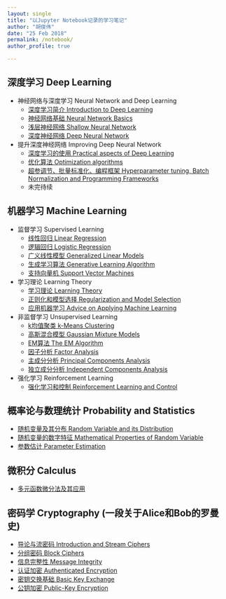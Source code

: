 ```yaml
---
layout: single
title: "以Jupyter Notebook记录的学习笔记"
author: "胡俊伟"
date: "25 Feb 2018"
permalink: /notebook/
author_profile: true

---
```


## 深度学习 Deep Learning ##

- 神经网络与深度学习 Neural Network and Deep Learning
    - [深度学习简介 Introduction to Deep Learning](http://nbviewer.jupyter.org/github/reata/DeepLearning/blob/master/Introduction%20to%20Deep%20Learning.ipynb)
    - [神经网络基础 Neural Network Basics](http://nbviewer.jupyter.org/github/reata/DeepLearning/blob/master/Neural%20Network%20Basics.ipynb)
    - [浅层神经网络 Shallow Neural Network](http://nbviewer.jupyter.org/github/reata/DeepLearning/blob/master/Shallow%20Neural%20Network.ipynb)
    - [深度神经网络 Deep Neural Network](http://nbviewer.jupyter.org/github/reata/DeepLearning/blob/master/Deep%20Neural%20Network.ipynb)
- 提升深度神经网络 Improving Deep Neural Network
    - [深度学习的使用 Practical aspects of Deep Learning](http://nbviewer.jupyter.org/github/reata/DeepLearning/blob/master/Practical%20aspects%20of%20Deep%20Learning.ipynb)
    - [优化算法 Optimization algorithms](http://nbviewer.jupyter.org/github/reata/DeepLearning/blob/master/Optimization%20algorithms.ipynb)
    - [超参调节、批量标准化、编程框架 Hyperparameter tuning, Batch Normalization and Programming Frameworks](http://nbviewer.jupyter.org/github/reata/DeepLearning/blob/master/Hyperparameter%20tuning%2C%20Batch%20Normalization%20and%20Programming%20Frameworks.ipynb)
    - 未完待续

## 机器学习 Machine Learning ##

- 监督学习 Supervised Learning
    - [线性回归 Linear Regression](http://nbviewer.jupyter.org/github/reata/MachineLearning/blob/master/Linear%20Regression.ipynb)
    - [逻辑回归 Logistic Regression](http://nbviewer.jupyter.org/github/reata/MachineLearning/blob/master/Logistic%20Regression.ipynb)
    - [广义线性模型 Generalized Linear Models](http://nbviewer.jupyter.org/github/reata/MachineLearning/blob/master/Generalized%20Linear%20Models.ipynb)
    - [生成学习算法 Generative Learning Algorithm](http://nbviewer.jupyter.org/github/reata/MachineLearning/blob/master/Generative%20Learning%20Algorithms.ipynb)
    - [支持向量机 Support Vector Machines](http://nbviewer.jupyter.org/github/reata/MachineLearning/blob/master/Support%20Vector%20Machines.ipynb)
- 学习理论 Learning Theory
    - [学习理论 Learning Theory](http://nbviewer.jupyter.org/github/reata/MachineLearning/blob/master/Learning%20Theory.ipynb)
    - [正则化和模型选择 Regularization and Model Selection](http://nbviewer.jupyter.org/github/reata/MachineLearning/blob/master/Regularization%20and%20Model%20Selection.ipynb)
    - [应用机器学习 Advice on Applying Machine Learning](http://nbviewer.jupyter.org/github/reata/MachineLearning/blob/master/Advice%20on%20Applying%20Machine%20Learning.ipynb)
- 非监督学习 Unsupervised Learning
    - [k均值聚类 k-Means Clustering](http://nbviewer.jupyter.org/github/reata/MachineLearning/blob/master/k-Means%20Clustering%20Algorithm.ipynb)
    - [高斯混合模型 Gaussian Mixture Models](http://nbviewer.jupyter.org/github/reata/MachineLearning/blob/master/Gaussian%20Mixture%20Models.ipynb)
    - [EM算法 The EM Algorithm](http://nbviewer.jupyter.org/github/reata/MachineLearning/blob/master/The%20EM%20Algorithm.ipynb)
    - [因子分析 Factor Analysis](http://nbviewer.jupyter.org/github/reata/MachineLearning/blob/master/Factor%20Analysis.ipynb)
    - [主成分分析 Principal Components Analysis](http://nbviewer.jupyter.org/github/reata/MachineLearning/blob/master/Principal%20Components%20Analysis.ipynb)
    - [独立成分分析 Independent Components Analysis](http://nbviewer.jupyter.org/github/reata/MachineLearning/blob/master/Independent%20Components%20Analysis.ipynb)
- 强化学习 Reinforcement Learning
    - [强化学习和控制 Reinforcement Learning and Control](http://nbviewer.jupyter.org/github/reata/MachineLearning/blob/master/Reinforcement%20Learning%20and%20Control.ipynb)

## 概率论与数理统计 Probability and Statistics ##

- [随机变量及其分布 Random Variable and its Distribution](http://nbviewer.jupyter.org/github/reata/ProbabilityAndStatistics/blob/master/Random%20Variable%20and%20its%20Distribution.ipynb)
- [随机变量的数字特征 Mathematical Properties of Random Variable](http://nbviewer.jupyter.org/github/reata/ProbabilityAndStatistics/blob/master/Mathematical%20Properties%20of%20Random%20Variable.ipynb)
- [参数估计 Parameter Estimation](http://nbviewer.jupyter.org/github/reata/ProbabilityAndStatistics/blob/master/Parameter%20Estimation.ipynb)

## 微积分 Calculus

- [多元函数微分法及其应用](http://nbviewer.jupyter.org/github/reata/Calculus/blob/master/Multivariable%20Differential%20Calculus%20and%20its%20Application.ipynb)

## 密码学 Cryptography (一段关于Alice和Bob的罗曼史) ##

- [导论与流密码 Introduction and Stream Ciphers](http://nbviewer.jupyter.org/github/reata/Cryptography/blob/master/Introduction%20and%20Stream%20Ciphers.ipynb)
- [分组密码 Block Ciphers](http://nbviewer.jupyter.org/github/reata/Cryptography/blob/master/Block%20Ciphers.ipynb)
- [信息完整性 Message Integrity](http://nbviewer.jupyter.org/github/reata/Cryptography/blob/master/Message%20Integrity.ipynb)
- [认证加密 Authenticated Encryption](http://nbviewer.jupyter.org/github/reata/Cryptography/blob/master/Authenticated%20Encryption.ipynb)
- [密钥交换基础 Basic Key Exchange](http://nbviewer.jupyter.org/github/reata/Cryptography/blob/master/Basic%20Key%20Exchange.ipynb)
- [公钥加密 Public-Key Encryption](http://nbviewer.jupyter.org/github/reata/Cryptography/blob/master/Public-Key%20Encryption.ipynb)
